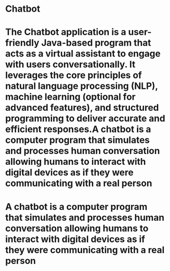 # Chatbot
# The Chatbot application is a user-friendly Java-based program that acts as a virtual assistant to engage with users conversationally. It leverages the core principles of natural language processing (NLP), machine learning (optional for advanced features), and structured programming to deliver accurate and efficient responses.A chatbot is a computer program that simulates and processes human conversation allowing humans to interact with digital devices as if they were communicating with a real person
# A chatbot is a computer program that simulates and processes human conversation allowing humans to interact with digital devices as if they were communicating with a real person
